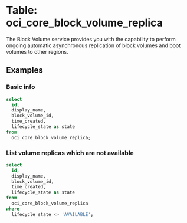 # Table: oci_core_block_volume_replica

The Block Volume service provides you with the capability to perform ongoing automatic asynchronous replication of block volumes and boot volumes to other regions.

## Examples

### Basic info

```sql
select
  id,
  display_name,
  block_volume_id,
  time_created,
  lifecycle_state as state
from
  oci_core_block_volume_replica;
```

### List volume replicas which are not available

```sql
select
  id,
  display_name,
  block_volume_id,
  time_created,
  lifecycle_state as state
from
  oci_core_block_volume_replica
where
  lifecycle_state <> 'AVAILABLE';
```
